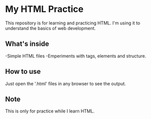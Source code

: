 # My HTML Practice
This repository is for learning and practicing HTML.
I'm using it to understand the basics of web development.

## What's inside
-Simple HTML files
-Emperiments with tags, elements and structure.

## How to use
Just open the '.html' files in any browser to see the output.

## Note 
This is only for practice while I learn HTML.
